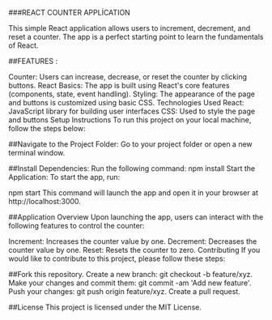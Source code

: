 ###REACT COUNTER APPLİCATION


This simple React application allows users to increment, decrement, and reset a counter. The app is a perfect starting point to learn the fundamentals of React.

##FEATURES :
 
Counter: Users can increase, decrease, or reset the counter by clicking buttons.
React Basics: The app is built using React's core features (components, state, event handling).
Styling: The appearance of the page and buttons is customized using basic CSS.
Technologies Used
React: JavaScript library for building user interfaces
CSS: Used to style the page and buttons
Setup Instructions
To run this project on your local machine, follow the steps below:

##Navigate to the Project Folder:
Go to your project folder or open a new terminal window.

##Install Dependencies:
Run the following command:
npm install
Start the Application:
To start the app, run:


npm start
This command will launch the app and open it in your browser at http://localhost:3000.

##Application Overview
Upon launching the app, users can interact with the following features to control the counter:

Increment: Increases the counter value by one.
Decrement: Decreases the counter value by one.
Reset: Resets the counter to zero.
Contributing
If you would like to contribute to this project, please follow these steps:

##Fork this repository.
Create a new branch: git checkout -b feature/xyz.
Make your changes and commit them: git commit -am 'Add new feature'.
Push your changes: git push origin feature/xyz.
Create a pull request.

##License
This project is licensed under the MIT License.